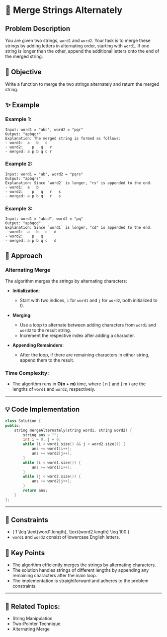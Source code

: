 # 🔄 **Merge Strings Alternately**

## Problem Description

You are given two strings, `word1` and `word2`. Your task is to merge these strings by adding letters in alternating order, starting with `word1`. If one string is longer than the other, append the additional letters onto the end of the merged string.

## 🎯 **Objective**

Write a function to merge the two strings alternately and return the merged string.

## ✨ **Example**

### Example 1:
```plaintext
Input: word1 = "abc", word2 = "pqr"
Output: "apbqcr"
Explanation: The merged string is formed as follows:
- word1:  a   b   c
- word2:    p   q   r
- merged: a p b q c r
```

### Example 2:
```plaintext
Input: word1 = "ab", word2 = "pqrs"
Output: "apbqrs"
Explanation: Since `word2` is longer, "rs" is appended to the end.
- word1:  a   b
- word2:    p   q   r   s
- merged: a p b q   r   s
```

### Example 3:
```plaintext
Input: word1 = "abcd", word2 = "pq"
Output: "apbqcd"
Explanation: Since `word1` is longer, "cd" is appended to the end.
- word1:  a   b   c   d
- word2:    p   q
- merged: a p b q c   d
```

## 🚀 **Approach**

### **Alternating Merge**

The algorithm merges the strings by alternating characters:

- **Initialization**:
  - Start with two indices, `i` for `word1` and `j` for `word2`, both initialized to 0.

- **Merging**:
  - Use a loop to alternate between adding characters from `word1` and `word2` to the result string.
  - Increment the respective index after adding a character.

- **Appending Remainders**:
  - After the loop, if there are remaining characters in either string, append them to the result.

### **Time Complexity**:
- The algorithm runs in **O(n + m)** time, where \( n \) and \( m \) are the lengths of `word1` and `word2`, respectively.

---

## 💡 **Code Implementation**

```cpp
class Solution {
public:
    string mergeAlternately(string word1, string word2) {
        string ans = "";
        int i = 0, j = 0;
        while (i < word1.size() && j < word2.size()) {
            ans += word1[i++];
            ans += word2[j++];
        }
        while (i < word1.size()) {
            ans += word1[i++];
        }
        while (j < word2.size()) {
            ans += word2[j++];
        }
        return ans;
    }
};
```

---

## 🔧 **Constraints**

- \( 1 \leq \text{word1.length}, \text{word2.length} \leq 100 \)
- `word1` and `word2` consist of lowercase English letters.

## 🌟 **Key Points**

- The algorithm efficiently merges the strings by alternating characters.
- The solution handles strings of different lengths by appending any remaining characters after the main loop.
- The implementation is straightforward and adheres to the problem constraints.

---

## 🔗 **Related Topics**:
- String Manipulation
- Two-Pointer Technique
- Alternating Merge